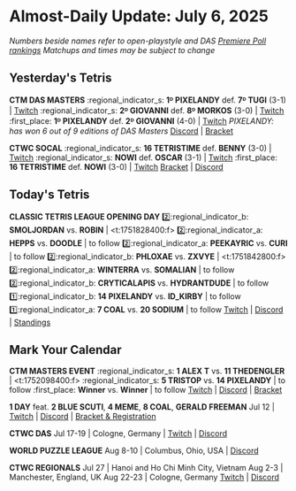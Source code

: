 # Almost-Daily Update: July 6, 2025
*Numbers beside names refer to open-playstyle and DAS [Premiere Poll rankings](https://premierepoll.wordpress.com/)*
*Matchups and times may be subject to change*

## Yesterday's Tetris
**CTM DAS MASTERS**
:regional_indicator_s:  **1ᴰ PIXELANDY** def. **7ᴰ TUGI** (3-1)  |  [Twitch](https://www.twitch.tv/videos/2504478228?t=00h24m06s)
:regional_indicator_s:  **2ᴰ GIOVANNI** def. **8ᴰ MORKOS** (3-0)  |  [Twitch](https://www.twitch.tv/videos/2504478228?t=01h17m47s)
:first_place:  **1ᴰ PIXELANDY** def. **2ᴰ GIOVANNI** (4-0)  |  [Twitch](https://www.twitch.tv/videos/2504478228?t=01h53m38s)
_PIXELANDY: has won 6 out of 9 editions of DAS Masters_
[Discord](https://go.ctm.gg/discord)  |  [Bracket](https://go.ctm.gg/event/ctm-das-masters-june-2025/das-masters/)

**CTWC SOCAL**
:regional_indicator_s:  **16 TETRISTIME** def. **BENNY** (3-0)  |  [Twitch](https://www.twitch.tv/videos/2504555985?t=07h52m21s)
:regional_indicator_s:  **NOWI** def. **OSCAR** (3-1)  |  [Twitch](https://www.twitch.tv/videos/2504555985?t=07h52m21s)
:first_place:  **16 TETRISTIME** def. **NOWI** (3-0)  |  [Twitch](https://www.twitch.tv/videos/2504555985?t=09h54m06s)
[Bracket](https://docs.google.com/spreadsheets/d/e/2PACX-1vRzpRWk3S5Ihg9CxoBBVuD7-B75C4TrCV0amVbs3NR010t6uMfYP3Z9EwlpfRWrRNF89wMhZ9o08nWx/pubhtml?gid=505221654)  |  [Discord](https://tinyurl.com/ctwcdiscord)

## Today's Tetris
**CLASSIC TETRIS LEAGUE OPENING DAY**
:two::regional_indicator_b:  **SMOLJORDAN** vs. **ROBIN**  |  <t:1751828400:f>
:two::regional_indicator_a:  **HEPPS** vs. **DOODLE**  |  to follow
:two::regional_indicator_a:  **PEEKAYRIC** vs. **CURI**  |  to follow
:two::regional_indicator_b:  **PHLOXAE** vs. **ZXVYE**  |  <t:1751842800:f>
:two::regional_indicator_a:  **WINTERRA** vs. **SOMALIAN**  |  to follow
:two::regional_indicator_b:  **CRYTICALAPIS** vs. **HYDRANTDUDE**  |  to follow
:one::regional_indicator_b:  **14 PIXELANDY** vs. **ID_KIRBY**  |  to follow
:one::regional_indicator_a:  **7 COAL** vs. **20 SODIUM**  |  to follow
[Twitch](https://twitch.tv/classictetrisleague)  |  [Discord](https://tinyurl.com/classictetrisleague)  |  [Standings](https://ctlscoreboard.herokuapp.com)

## Mark Your Calendar
**CTM MASTERS EVENT**
:regional_indicator_s:  **1 ALEX T** vs. **11 THEDENGLER**  |  <t:1752098400:f>
:regional_indicator_s:  **5 TRISTOP** vs. **14 PIXELANDY**  |  to follow
:first_place:  **Winner** vs. **Winner**  |  to follow
[Twitch](https://twitch.tv/monthlytetris)  |  [Discord](https://go.ctm.gg/discord)  |  [Bracket](https://go.ctm.gg/event/ctm-june-2025/masters-event/)

**1 DAY**
feat. **2 BLUE SCUTI**, **4 MEME**, **8 COAL**, **GERALD FREEMAN**
Jul 12  |  [Twitch](https://twitch.tv/pumpyheart)  |  [Discord](https://discord.gg/MPKaJAZ9YE)  |  [Bracket & Registration](https://start.gg/1-day)

**CTWC DAS**
Jul 17-19  |  Cologne, Germany  |  [Twitch](https://www.twitch.tv/classictetris)  |  [Discord](https://tinyurl.com/ctwcdiscord)

**WORLD PUZZLE LEAGUE**
Aug 8-10  |  Columbus, Ohio, USA  |  [Discord](https://discord.gg/rHdMafy5q9)

**CTWC REGIONALS**
Jul 27  |  Hanoi and Ho Chi Minh City, Vietnam
Aug 2-3  |  Manchester, England, UK
Aug 22-23  |  Cologne, Germany
[Twitch](https://www.twitch.tv/classictetris)  |  [Discord](https://tinyurl.com/ctwcdiscord)